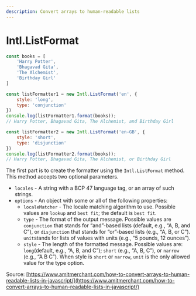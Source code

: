 ```yaml
---
description: Convert arrays to human-readable lists
---
```


# Intl.ListFormat



```javascript
const books = [
    'Harry Potter',
    'Bhagavad Gita',
    'The Alchemist',
    'Birthday Girl'
]

const listFormatter1 = new Intl.ListFormat('en', {
    style: 'long',
    type: 'conjunction'
})
console.log(listFormatter1.format(books));
// Harry Potter, Bhagavad Gita, The Alchemist, and Birthday Girl

const listFormatter2 = new Intl.ListFormat('en-GB', {
    style: 'short',
    type: 'disjunction'
})
console.log(listFormatter2.format(books));
// Harry Potter, Bhagavad Gita, The Alchemist, or Birthday Girl

```



The first part is to create the formatter using the `Intl.ListFormat` method. This method accepts two optional parameters.

* `locales` - A string with a BCP 47 language tag, or an array of such strings.
* `options` - An object with some or all of the following properties:
  * `localeMatcher` - The locale matching algorithm to use. Possible values are `lookup` and `best fit`; the default is `best fit`.
  * `type` - The format of the output message. Possible values are `conjunction` that stands for “and”-based lists \(default, e.g., “A, B, and C”\), or `disjunction` that stands for “or”-based lists \(e.g., “A, B, or C”\). `unit`stands for lists of values with units \(e.g., “5 pounds, 12 ounces”\).
  * `style` - The length of the formatted message. Possible values are: `long`\(default, e.g., “A, B, and C”\); `short` \(e.g., “A, B, C”\), or `narrow` \(e.g., “A B C”\). When style is `short` or `narrow`, `unit` is the only allowed value for the type option.

Source: [https://www.amitmerchant.com/how-to-convert-arrays-to-human-readable-lists-in-javascript/](https://www.amitmerchant.com/how-to-convert-arrays-to-human-readable-lists-in-javascript/)

